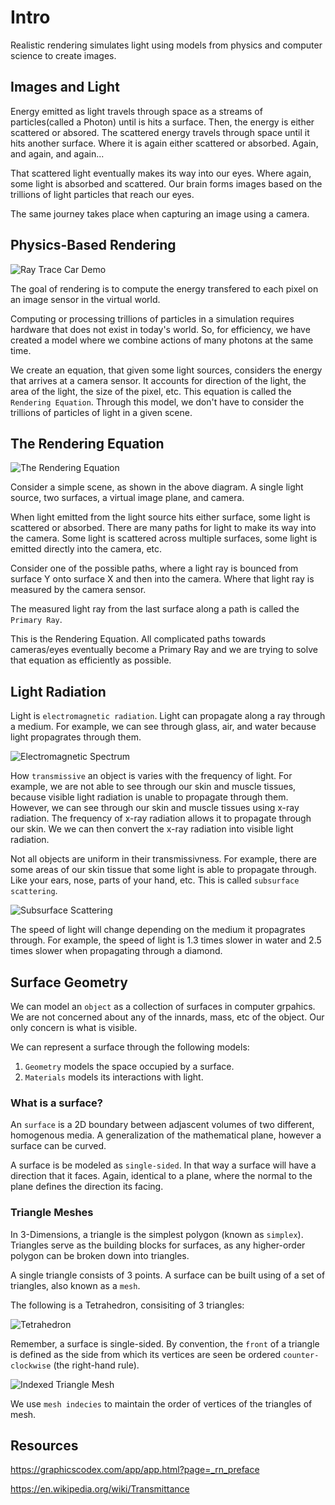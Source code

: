 # Intro
Realistic rendering simulates light using models from physics and computer science to create images.

## Images and Light
Energy emitted as light travels through space as a streams of particles(called a Photon) until is hits a surface. Then, the energy is either scattered or absored. 
The scattered energy travels through space until it hits another surface. Where it is again either scattered or absorbed. Again, and again, and again...

That scattered light eventually makes its way into our eyes. Where again, some light is absorbed and scattered. Our brain forms images based on the trillions of light particles that reach our eyes.

The same journey takes place when capturing an image using a camera.

## Physics-Based Rendering
![Ray Trace Car Demo](resources/RayTraceReflectionsCar.jpg)

The goal of rendering is to compute the energy transfered to each pixel on an image sensor in the virtual world.

Computing or processing trillions of particles in a simulation requires hardware that does not exist in today's world. So, for efficiency, we have created a model where we combine actions of many photons at the same time.

We create an equation, that given some light sources, considers the energy that arrives at a camera sensor. It accounts for direction of the light, the area of the light, the size of the pixel, etc. This equation is called the `Rendering Equation`.
Through this model, we don't have to consider the trillions of particles of light in a given scene.

## The Rendering Equation
![The Rendering Equation](resources/TheRenderingEquationDiagram.png)

Consider a simple scene, as shown in the above diagram. A single light source, two surfaces, a virtual image plane, and camera.

When light emitted from the light source hits either surface, some light is scattered or absorbed. There are many paths for light to make its way into the camera. Some light is scattered across multiple surfaces, some light is emitted directly into the camera, etc.

Consider one of the possible paths, where a light ray is bounced from surface Y onto surface X and then into the camera.
Where that light ray is measured by the camera sensor. 

The measured light ray from the last surface along a path is called the `Primary Ray`.

This is the Rendering Equation. All complicated paths towards cameras/eyes eventually become a Primary Ray and we are trying to solve that equation as efficiently as possible.

## Light Radiation
Light is `electromagnetic radiation`. Light can propagate along a ray through a medium. For example, we can see through glass, air, and water because light propagrates through them.

![Electromagnetic Spectrum](resources/ElectromagneticSpectrum.png)

How `transmissive` an object is varies with the frequency of light. For example, we are not able to see through our skin and muscle tissues, because visible light radiation is unable to propagate through them.
However, we can see through our skin and muscle tissues using x-ray radiation. The frequency of x-ray radiation allows it to propagate through our skin. We we can then convert the x-ray radiation into visible light radiation.

Not all objects are uniform in their transmissivness. For example, there are some areas of our skin tissue that some light is able to propagate through. Like your ears, nose, parts of your hand, etc. This is called `subsurface scattering`.

![Subsurface Scattering](resources/SubsurfaceScattering.jpg)

The speed of light will change depending on the medium it propagrates through. For example, the speed of light is 1.3 times slower in water and 2.5 times slower when propagating through a diamond.

## Surface Geometry
We can model an `object` as a collection of surfaces in computer grpahics. We are not concerned about any of the innards, mass, etc of the object. Our only concern is what is visible.

We can represent a surface through the following models:

1. `Geometry` models the space occupied by a surface.
2. `Materials` models its interactions with light.

### What is a surface?
An `surface` is a 2D boundary between adjascent volumes of two different, homogenous media. A generalization of the mathematical plane, however a surface can be curved.

A surface is be modeled as `single-sided`. In that way a surface will have a direction that it faces. Again, identical to a plane, where the normal to the plane defines the direction its facing.

### Triangle Meshes
In 3-Dimensions, a triangle is the simplest polygon (known as `simplex`). Triangles serve as the building blocks for surfaces, as any higher-order polygon can be broken down into triangles.

A single triangle consists of 3 points. A surface can be built using of a set of triangles, also known as a `mesh`.

The following is a Tetrahedron, consisiting of 3 triangles:

![Tetrahedron](resources/Tetrahedron.png)

Remember, a surface is single-sided. By convention, the `front` of a triangle is defined as the side from which its vertices are seen be ordered `counter-clockwise` (the right-hand rule).

![Indexed Triangle Mesh](resources/IndexedTriangleMesh.png)

We use `mesh indecies` to maintain the order of vertices of the triangles of mesh.

## Resources

https://graphicscodex.com/app/app.html?page=_rn_preface

https://en.wikipedia.org/wiki/Transmittance